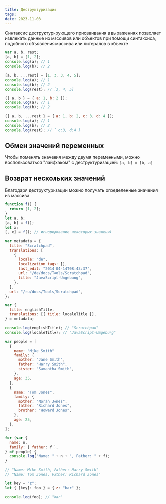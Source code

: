 ```yaml
---
title: Деструктуризация
tags: 
date: 2023-11-03
---
```

Синтаксис деструктурирующего присваивания в выражениях позволяет извлекать данные из массивов или объектов при помощи синтаксиса, подобного объявления массива или литералов в объекте

```js
var a, b, rest;
[a, b] = [1, 2];
console.log(a); // 1
console.log(b); // 2

[a, b, ...rest] = [1, 2, 3, 4, 5];
console.log(a); // 1
console.log(b); // 2
console.log(rest); // [3, 4, 5]

({ a, b } = { a: 1, b: 2 });
console.log(a); // 1
console.log(b); // 2

({ a, b, ...rest } = { a: 1, b: 2, c: 3, d: 4 });
console.log(a); // 1
console.log(b); // 2
console.log(rest); // { c:3, d:4 }
```

## Обмен значений переменных
Чтобы поменять значения между двумя переменными, можно воспользоваться "лайфхаком" с деструктуризацией: `[a, b] = [b, a]`

## Возврат нескольких значений
Благодаря деструктуризации можно получать определенные значения из массива
```js
function f() {
  return [1, 2];
}
let a, b;
[a, b] = f();
let x;
[, x] = f(); // игнорирование некоторых значений
```

```js
var metadata = {
  title: "Scratchpad",
  translations: [
    {
      locale: "de",
      localization_tags: [],
      last_edit: "2014-04-14T08:43:37",
      url: "/de/docs/Tools/Scratchpad",
      title: "JavaScript-Umgebung",
    },
  ],
  url: "/ru/docs/Tools/Scratchpad",
};

var {
  title: englishTitle,
  translations: [{ title: localeTitle }],
} = metadata;

console.log(englishTitle); // "Scratchpad"
console.log(localeTitle); // "JavaScript-Umgebung"
```

```js
var people = [
  {
    name: "Mike Smith",
    family: {
      mother: "Jane Smith",
      father: "Harry Smith",
      sister: "Samantha Smith",
    },
    age: 35,
  },
  {
    name: "Tom Jones",
    family: {
      mother: "Norah Jones",
      father: "Richard Jones",
      brother: "Howard Jones",
    },
    age: 25,
  },
];

for (var {
  name: n,
  family: { father: f },
} of people) {
  console.log("Name: " + n + ", Father: " + f);
}

// "Name: Mike Smith, Father: Harry Smith"
// "Name: Tom Jones, Father: Richard Jones"
```

```js
let key = "z";
let { [key]: foo } = { z: "bar" };

console.log(foo); // "bar"
```